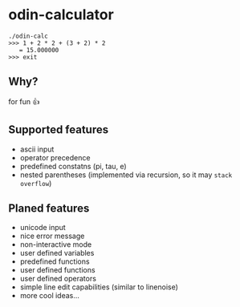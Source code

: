 # odin-calculator

```
./odin-calc
>>> 1 + 2 * 2 + (3 + 2) * 2
   = 15.000000
>>> exit
```

## Why?

for fun 👍

## Supported features

- ascii input
- operator precedence
- predefined constatns (pi, tau, e)
- nested parentheses (implemented via recursion, so it may `stack overflow`)

## Planed features

- unicode input
- nice error message
- non-interactive mode
- user defined variables
- predefined functions
- user defined functions
- user defined operators
- simple line edit capabilities (similar to linenoise)
- more cool ideas...
